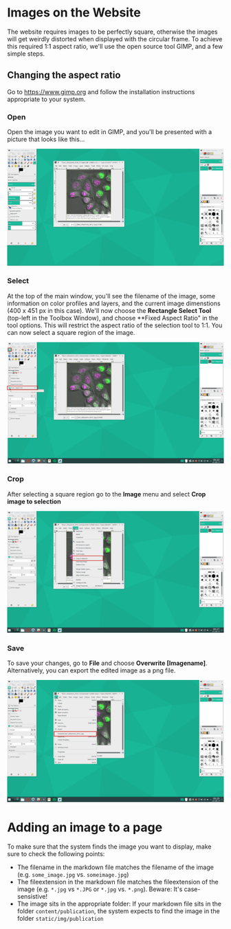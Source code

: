 # Images on the Website

The website requires images to be perfectly square, otherwise the images will get weirdly distorted when displayed with the circular frame. To achieve this required 1:1 aspect ratio, we'll use the open source tool GIMP, and a few simple steps.

## Changing the aspect ratio
Go to https://www.gimp.org and follow the installation instructions appropriate to your system.

### Open
Open the image you want to edit in GIMP, and you'll be presented with a picture that looks like this...

![Gimp Window](https://github.com/novakgroupoxford/bicycle-hugo/blob/master/documentation/img1.png)

### Select
At the top of the main window, you'll see the filename of the image, some information on color profiles and layers, and the current image dimenstions (400 x 451 px in this case). We'll now choose the **Rectangle Select Tool** (top-left in the Toolbox Window), and choose **Fixed Aspect Ratio" in the tool options. This will restrict the aspect ratio of the selection tool to 1:1. You can now select a square region of the image.

![Gimp Rectangle Select](https://github.com/novakgroupoxford/bicycle-hugo/blob/master/documentation/img2.png)

### Crop
After selecting a square region go to the **Image** menu and select **Crop image to selection**

![Gimp Crop Image](https://github.com/novakgroupoxford/bicycle-hugo/blob/master/documentation/img3.png)

### Save
To save your changes, go to **File** and choose **Overwrite [Imagename]**. Alternatively, you can export the edited image as a png file.

![Gimp Save](https://github.com/novakgroupoxford/bicycle-hugo/blob/master/documentation/img4.png)

# Adding an image to a page

To make sure that the system finds the image you want to display, make sure to check the following points:

- The filename in the markdown file matches the filename of the image (e.g. `some_image.jpg` vs. `someimage.jpg`)
- The fileextension in the markdown file matches the fileextension of the image (e.g. `*.jpg` vs `*.JPG` or `*.jpg` vs. `*.png`). Beware: It's case-sensistive!
- The image sits in the appropriate folder: If your markdown file sits in the folder `content/publication`, the system expects to find the image in the folder `static/img/publication`

